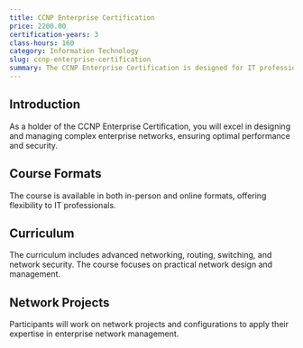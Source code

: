 ```yaml
---
title: CCNP Enterprise Certification
price: 2200.00
certification-years: 3
class-hours: 160
category: Information Technology
slug: ccnp-enterprise-certification
summary: The CCNP Enterprise Certification is designed for IT professionals. This comprehensive course covers advanced networking, routing, and switching. It equips candidates with the skills needed to design and manage complex enterprise networks.
---
```


## Introduction

As a holder of the CCNP Enterprise Certification, you will excel in designing and managing complex enterprise networks, ensuring optimal performance and security.

## Course Formats

The course is available in both in-person and online formats, offering flexibility to IT professionals.

## Curriculum

The curriculum includes advanced networking, routing, switching, and network security. The course focuses on practical network design and management.

## Network Projects

Participants will work on network projects and configurations to apply their expertise in enterprise network management.

